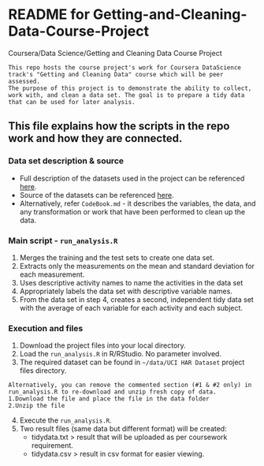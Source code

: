# README for Getting-and-Cleaning-Data-Course-Project
Coursera/Data Science/Getting and Cleaning Data Course Project

```
This repo hosts the course project's work for Coursera DataScience track's "Getting and Cleaning Data" course which will be peer assessed.
The purpose of this project is to demonstrate the ability to collect, work with, and clean a data set. The goal is to prepare a tidy data that can be used for later analysis.
```

## This file explains how the scripts in the repo work and how they are connected. 

### Data set description & source
* Full description of the datasets used in the project can be referenced [here](http://archive.ics.uci.edu/ml/datasets/Human+Activity+Recognition+Using+Smartphones).
* Source of the datasets can be referenced [here](https://d396qusza40orc.cloudfront.net/getdata%2Fprojectfiles%2FUCI%20HAR%20Dataset.zip).
* Alternatively, refer ```CodeBook.md``` - it describes the variables, the data, and any transformation or work that have been performed to clean up the data. 

### Main script - ```run_analysis.R```

1. Merges the training and the test sets to create one data set.
2. Extracts only the measurements on the mean and standard deviation for each measurement. 
3. Uses descriptive activity names to name the activities in the data set
4. Appropriately labels the data set with descriptive variable names. 
5. From the data set in step 4, creates a second, independent tidy data set with the average of each variable for each activity and each subject.

### Execution and files

1. Download the project files into your local directory. 
2. Load the ```run_analysis.R``` in R/RStudio. No parameter involved.
3. The required dataset can be found in `~/data/UCI HAR Dataset` project files directory.
```
Alternatively, you can remove the commented section (#1 & #2 only) in run_analysis.R to re-download and unzip fresh copy of data. 
1.Download the file and place the file in the data folder
2.Unzip the file
```
4. Execute the ```run_analysis.R```.
5. Two result files (same data but different format) will be created:
	- tidydata.txt > result that will be uploaded as per coursework requirement.
	- tidydata.csv > result in csv format for easier viewing. 